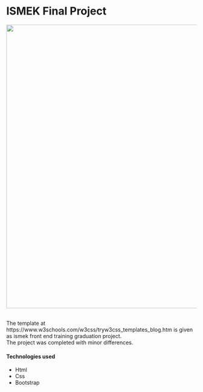 <h1>ISMEK Final Project</h1>
<img src=https://github.com/mesubasi/ISMEK-Final-Project/assets/88106043/32267965-5496-4df8-b34f-c41b84194ada width=750 height=750/>
<br><br>
<p>The template at https://www.w3schools.com/w3css/tryw3css_templates_blog.htm is given as ismek front end training graduation project. 
<br>The project was completed with minor differences.</p>
  <h4>Technologies used</h4>
<ul>
  <li>
    Html
  </li>
  <li>
    Css
  </li>
  <li>
    Bootstrap
  </li>
</ul>
